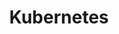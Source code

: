 ---
title: Kubernetes
summary: Contains posts related to `Kubernetes`
description: Contains posts related to Kubernetes
---